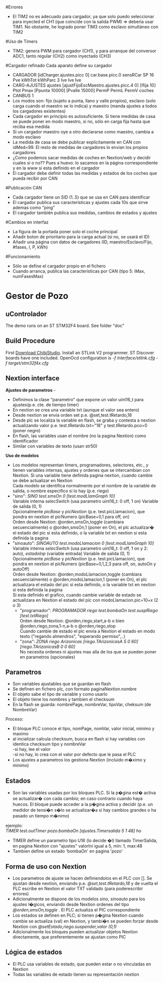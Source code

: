 #Errores
   - El TIM2 no es adecuado para cargador, ya que solo puedo seleccionar para inyected el CH1 (que coincide con la salida PWM)
     => debería usar TIM1. No obstante, he logrado poner TIM3 como esclavo simultáneo con TIM2 

#Uso de Timers
   - TIM2: genera PWM para cargador (CH1), y para arranque del conversor ADC1, tanto regular (CH2) como inyectado (CH3) 

#Cargador refinado
   Cada aparato define su cargador
   - CARGADOR [idCharger.ajustes.picc 0] car.base.picc.0 sensRCar SP 16 Pve kWhTot kWhParc 3 Ive Ive Ive 
   - CARG-AJUSTES ajustes [ajustFijoEscMaestro.ajustes.picc.4 0] \[Ifija 10] Ptot Pmax [Ppunta 10000] \[Pvalle 15000] PermP PermL PermV coches
   - CANBUS 1
   - Los modos son: fijo (sujeto a punta, llano y valle propios), esclavo (solo carga cuando el maestro se lo indica) y maestro (manda ajustes a todos los cargadores existentes) 
   - Cada cargador en principio es autosuficiente. Si tiene medidas de casa se puede poner en modo maestro, si no, sólo en carga fija hasta que reciba esa medida
   - Si un cargador maestro oye a otro declararse como maestro, cambia a modo esclavo
   - La medida de casa se debe publicar explicitamente en CAN con idMed=99. El resto de medidas de cargadores lo envian los propios cargadores
   - ¿Como podemos sacar medidas de coches en Nextion/web y decidir cuales si o no?? Pues a huevo: lo sacamos en la página correspondiente y en la www si esta definido en el cargador
   - El cargador debe definir todas las medidas y estados de los coches que pueda recibir por CAN

#Publicación CAN
   - Cada cargador tiene un SID (1..5) que se usa en CAN para identificar
   - El cargador publica sus características y ajustes cada 10s que sirve ademas como "ping"
   - El cargador también publica sus medidas, cambios de estados y ajustes
 
#Cambios en interfaz
  - La figura de la portada poner solo el coche principal
  - Añadir boton de prioritario para la carga actual (si no, se usará el ID)
  - Añadir una página con datos de cargadores (ID, maestro/Esclavo/Fijo, #fases, I, P, kWh)   
   

#Funcionamiento
  - Sólo se define el cargador propio en el fichero
  - Cuando arranca, publica las características por CAN (tipo 5: iMax, numFasesMax)
  

# Gestor de Pozo

## uControlador

The demo runs on an ST STM32F4 board. See folder "doc"


## Build Procedure

First [Download ChibiStudio](http://www.chibios.org/dokuwiki/doku.php?id=chibios:downloads:start).
Install an STLink V2 programmer. ST Discover boards have one included.
OpenOcd configuration is _-f interface/stlink.cfg -f target/stm32f4x.cfg_


## Nextion interface
**Ajustes de parametros**   -
- Definimos la clase "parametro" que expone un valor uint16_t para ajustes(p.e. cte. de tiempo timer)
- En nextion se crea una variable txt (aunque el valor sea entero)
- Desde nextion se envia orden set p.e. @set,test.tRetardo,18
- Desde plc se localiza la variable en flash, se graba y contesta a nextion actualizando valor p.e. test.tRetardo.txt="18" y test.tRetardo.pco=0 (poner negro)
- En flash, las variables usan el nombre (no la pagina Nextion) como identificador
- Similar con variables de texto (usan str50)

 **Uso de modelos** 
 - Los modelos representan timers, programadores, selectores, etc., y tienen variables internas, ajustes y ordenes que se intercambian con Nextion. Si una variable tiene definida pagina nextion, cuando cambie se debe actualizar en Nextion   
   Cada modelo se identifica normalmente por el nombre de la variable de salida, o nombre especifico si lo hay (p.e. riego)
 - "sino": _SINO test.smsOn 0 [test.modLlamGraph 10]_   
   Variable interna  _selecSwitch_  (usa parametro uint16_t: 0 off, 1 on)
   Variable de salida (0, 1)  
   Opcionalmente  _picBase_ y _picNextion_ (p.e. test.picLlamacion), que pondra en nextion el picNumero (picBase+0,1 para off, on)  
   Orden desde Nextion: @orden,smsOn,toggle (cambiara secuencialmente) o @orden,smsOn,1 (poner en On), el plc actualizar� el estado del pic si esta definido, o la variable txt en nextion si esta definida la pagina  
 - "sinoauto": _SINOAUTO test.modoLlamacion 0 [test.modLlamGraph 10]_   
   Variable interna  _selecSwitch_  (usa parametro uint16_t: 0 off, 1 on y 2: auto),  _estadoInp_ (variable entrada)
   Variable de salida (0, 1)  
   Opcionalmente  _picBase_ y _picNextion_ (p.e. test.picLlamacion), que pondra en nextion el picNumero (picBase+0,1,2,3 para off, on, autoOn y autoOff)  
   Orden desde Nextion: @orden,modoLlamacion,toggle (cambiara secuencialmente) o @orden,modoLlamacion,1 (poner en On), el plc actualizara el estado del pic si esta definido, o la variable txt en nextion si esta definida la pagina  
   Si esta definido el grafico, cuando cambie variable de estado se actualizara en Nextion el estado del pic con modoLlamacion.pic=10+x (2 o 3)   
   - "programador": _PROGRAMADOR riego test.bombaOn test.suspRiego [test.txtRiego]_   
   Orden desde Nextion: @orden,riego,start,a-b o bien @orden,riego,zona,1-n,a-b o @orden,riego,stop   
   Cuando cambie de estado el plc envia a Nextion el estado en modo texto ("regando almendros", "esperando permiso",..)  
   - "zona": _ZONA riego Arizonicas [riego.TArizonicasA 5 0 60] [riego.TArizonicasB 0 0 60]_   
   No necesita ordenes ni ajustes mas alla de los que se pueden poner en parametros (opcionales)
   
         	

## Parametros
* Son variables ajustables que se guardan en flash
* Se definen en fichero plc, con formato paginaNextion.nombre
* El objeto sabe el tipo de variable y como usarlo
* El objeto tiene los nombres y tambien el checksum
* En la flash se guarda: nombrePage, nombreVar, tipoVar, cheksum (de NombreVar)

Proceso:
* El bloque PLC conoce el tipo, nomPage, nomVar, valor inicial, minimo y maximo
* al incializar calcula checksum, busca en flash si hay variables con identica checksum
  tipo y nombreVar  
  -si hay, lee el valor  
  -si no hay, lo crea con el valor por defecto que le pasa el PLC
* Los ajustes a parametros los gestiona Nextion (incluido m�ximo y minimo)

 
## Estados
- Son las variables usadas por los bloques PLC. Si la p�gina est� activa se actualizar� con
  cada cambio; en caso contrario cuando haya huecos. El bloque puede acceder a la p�gina
  activa y decidir (p.e. un medidor de tensi�n s�lo se actualizar�a si hay cambios grandes
  o ha pasado un tiempo m�nimo)

ejemplo:  
_TIMER test.outTimer pozo.bombaOn [ajustes.Timersalida 5 1 48] ho_
    
* TIMER define un parametro tipo U16 (lo decide �l) llamado TimerSalida, en pagina Nextion
    con "ajustes" valorIni igual a 5, min: 1, max:48
* Tambien define un estado 'bombaOn'  en pagina 'pozo'


## Forma de uso con Nextion
  - Los parametros de ajuste se hacen definiendolos en el PLC con []. Se ajustan desde nextion, enviando p.e.  _@set,test.tRetardo,18_  y de vuelta el PLC escribe en Nextion el valor TXT validado (para poderescribir errores)    
  - Adicionalmente se dispone de los modelos  _sino, sinoauto_  para los ajustes l�gicos, enviando desde Nextion ordenes del tipo  _@orden,smsOn,toggle_  . El PLC actualiza el PIC correspondiente  
  - Los estados se definen en PLC; si tienen p�gina Nextion cuando cambie se actualiza (val) en Nextion, y tambi�n se pueden forzar desde Nextion con _@setEstado,riego.suspender,valor (0,1)_  
  - Adicionalmente los bloques pueden actualizar objetos Nextion directamente, que preferentemente se ajustan como PIC  

  
## Lógica de estados
  - El PLC usa variables de estado, que pueden estar o no vinculadas en Nextion
  - Todas las variables de estado tienen su representación nextion
   